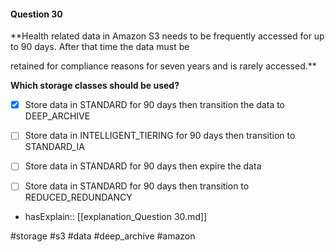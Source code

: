 #### Question  30


**Health related data in Amazon S3 needs to be frequently accessed for up to 90 days. After that time the data must be

retained for compliance reasons for seven years and is rarely accessed.**


**Which storage classes should be used?**


- [x] Store data in STANDARD for 90 days then transition the data to DEEP_ARCHIVE


- [ ] Store data in INTELLIGENT_TIERING for 90 days then transition to STANDARD_IA


- [ ] Store data in STANDARD for 90 days then expire the data


- [ ] Store data in STANDARD for 90 days then transition to REDUCED_REDUNDANCY



- hasExplain:: [[explanation_Question  30.md]]

#storage #s3 #data #deep_archive #amazon 